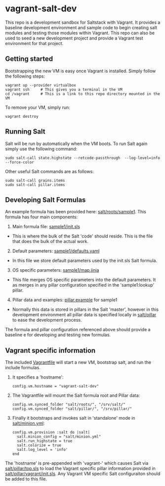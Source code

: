# vagrant-salt-dev

This repo is a development sandbox for Saltstack with Vagrant. It provides a baseline development environment and sample code to begin creating salt modules and testing those modules within Vagrant.  This repo can also be used to seed a new development project and provide a Vagrant test environment for that project.


## Getting started

Bootstrapping the new VM is easy once Vagrant is installed.  Simply follow the following steps:
```
vagrant up --provider virtualbox
vagrant ssh     # This gives you a terminal in the VM
cd /vagrant     # This is a link to this repo directory mounted in the VM
```

To remove your VM, simply run:
```
vagrant destroy
```


## Running Salt

Salt will be run by automatically when the VM boots.  To run Salt again simply use the following command:
```
sudo salt-call state.highstate --retcode-passthrough  --log-level=info --force-color
```

Other useful Salt commands are as follows:
```
sudo salt-call grains.items
sudo salt-call pillar.items
```


## Developing Salt Formulas

An example formula has been provided here: [salt/roots/sample1](salt/roots/sample1/).  This formula has four main components:

1. Main formula file: [sample1/init.sls](salt/roots/sample1/init.sls)
  * This is where the bulk of the Salt 'code' should reside.  This is the file that does the bulk of the actual work.
2. Default parameters: [sample1/defaults.yaml](salt/roots/sample1/defaults.yaml)
  * In this file we store default parameters used by the init.sls Salt formula.
3. OS specific parameters: [sample1/map.jinja](salt/roots/sample1/map.jinja)
  * This file merges OS specific parameters into the default parameters.  It as merges in any pillar configuration specified in the 'sample1:lookup' pillar.
4. Pillar data and examples: [pillar.example](salt/pillar/sample1/init.sls) for sample1
  * Normally this data is stored in pillars in the Salt 'master', however in this development environment all pillar data is specified locally in [salt/pillar](salt/pillar/) to ease the development process.

The formula and pillar configuration referenced above should provide a baseline e for developing and testing new formulas.


## Vagrant specific information

The included [Vagrantfile](Vagrantfile) will start a new VM, bootstrap salt, and run the include formulas.

1. It specifies a 'hostname':

    ```
    config.vm.hostname = "vagrant-salt-dev"
    ```

2. The Vagrantfile will mount the Salt formula root and Pillar data:

    ```
    config.vm.synced_folder "salt/roots/", "/srv/salt/"
    config.vm.synced_folder "salt/pillar/", "/srv/pillar/"
    ```

3. Finally it bootstraps and invokes salt in 'standalone' mode in [salt/minion.yml](salt/minion.yml):

    ```
    config.vm.provision :salt do |salt|
      salt.minion_config = "salt/minion.yml"
      salt.run_highstate = true
      salt.colorize = true
      salt.log_level = 'info'
    end
    ```

The 'hostname' is pre-appended with 'vagrant-' which causes Salt via [salt/pillar/top.sls](salt/pillar/top.sls) to load the Vagrant specific pillar information provided in [salt/pillar/vagrant/init.sls](salt/pillar/vagrant/init.sls).  Any Vagrant VM specific Salt configuraiton should be added to this file.
